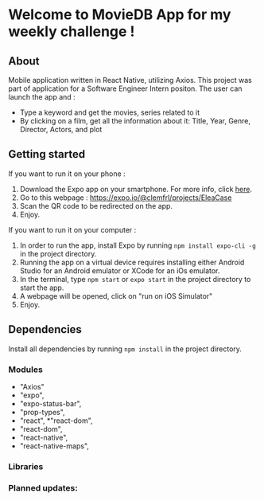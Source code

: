 # Welcome to MovieDB App for my weekly challenge !

## About

Mobile application written in React Native, utilizing Axios.
This project was part of application for a Software Engineer Intern positon.
The user can launch the app and :

- Type a keyword and get the movies, series related to it
- By clicking on a film, get all the information about it: Title, Year, Genre, Director, Actors, and plot

## Getting started

If you want to run it on your phone :

1. Download the Expo app on your smartphone. For more info, click [here](https://expo.io).
2. Go to this webpage : https://expo.io/@clemfrl/projects/EleaCase
3. Scan the QR code to be redirected on the app.
4. Enjoy.

If you want to run it on your computer :

1. In order to run the app, install Expo by running `npm install expo-cli -g` in the project directory.
2. Running the app on a virtual device requires installing either Android Studio for an Android emulator or XCode for an iOs emulator.
3. In the terminal, type `npm start` or `expo start` in the project directory to start the app.
4. A webpage will be opened, click on "run on iOS Simulator"
5. Enjoy.

## Dependencies

Install all dependencies by running `npm install` in the project directory.

### Modules

- "Axios"
- "expo",
- "expo-status-bar",
- "prop-types",
- "react",
  \*"react-dom",
- "react-dom",
- "react-native",
- "react-native-maps",

### Libraries

### Planned updates:
